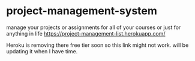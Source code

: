 # project-management-system
manage your projects or assignments for all of your courses or just for anything in life
https://project-management-list.herokuapp.com/

Heroku is removing there free tier soon so this link might not work. will be updating it when I have time.
